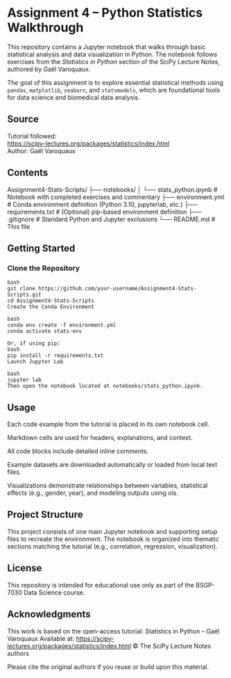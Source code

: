 # Assignment 4 – Python Statistics Walkthrough

This repository contains a Jupyter notebook that walks through basic statistical analysis and data visualization in Python. The notebook follows exercises from the *Statistics in Python* section of the SciPy Lecture Notes, authored by Gaël Varoquaux.

The goal of this assignment is to explore essential statistical methods using `pandas`, `matplotlib`, `seaborn`, and `statsmodels`, which are foundational tools for data science and biomedical data analysis.

## Source

Tutorial followed:  
https://scipy-lectures.org/packages/statistics/index.html  
Author: Gaël Varoquaux

## Contents

Assignment4-Stats-Scripts/
├── notebooks/
│ └── stats_python.ipynb # Notebook with completed exercises and commentary
├── environment.yml # Conda environment definition (Python 3.10, jupyterlab, etc.)
├── requirements.txt # (Optional) pip-based environment definition
├── .gitignore # Standard Python and Jupyter exclusions
└── README.md # This file

## Getting Started

### Clone the Repository
```
bash
git clone https://github.com/your-username/Assignment4-Stats-Scripts.git
cd Assignment4-Stats-Scripts
Create the Conda Environment

bash
conda env create -f environment.yml
conda activate stats-env

Or, if using pip:
bash
pip install -r requirements.txt
Launch Jupyter Lab

bash
jupyter lab
Then open the notebook located at notebooks/stats_python.ipynb.
```

## Usage
Each code example from the tutorial is placed in its own notebook cell.

Markdown cells are used for headers, explanations, and context.

All code blocks include detailed inline comments.

Example datasets are downloaded automatically or loaded from local text files.

Visualizations demonstrate relationships between variables, statistical effects (e.g., gender, year), and modeling outputs using ols.

## Project Structure
This project consists of one main Jupyter notebook and supporting setup files to recreate the environment. The notebook is organized into thematic sections matching the tutorial (e.g., correlation, regression, visualization).

## License
This repository is intended for educational use only as part of the BSGP-7030 Data Science course.

## Acknowledgments
This work is based on the open-access tutorial:
Statistics in Python – Gaël Varoquaux
Available at: https://scipy-lectures.org/packages/statistics/index.html
© The SciPy Lecture Notes authors

Please cite the original authors if you reuse or build upon this material.
